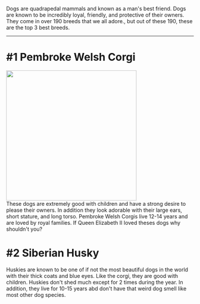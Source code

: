 <p>Dogs are quadrapedal mammals and known as a man's best friend. Dogs are known to be incredibly loyal, friendly, and protective of their owners. They come in over 190 breeds that we all adore., but out of these 190, these are the top 3 best breeds.
<hr>

<body>
<h1>#1 Pembroke Welsh Corgi</h1>
<img src="https://live.staticflickr.com/3707/9288847355_3aa5800e92_b.jpg" width="350"> <br>
<p1>These dogs are extremely good with children and have a strong desire to please their owners. In addition they look adorable with their large ears, short stature, and long torso. Pembroke Welsh Corgis live 12-14 years and are loved by royal families. If Queen Elizabeth II loved theses dogs why shouldn't you?</p1>
  
<h1>#2 Siberian Husky</h1>
<p1>Huskies are known to be one of if not the most beautiful dogs in the world with their thick coats and blue eyes. Like the corgi, they are good with children. Huskies don't shed much except for 2 times during the year. In addition, they live for 10-15 years abd don't have that weird dog smell like most other dog species.
  


